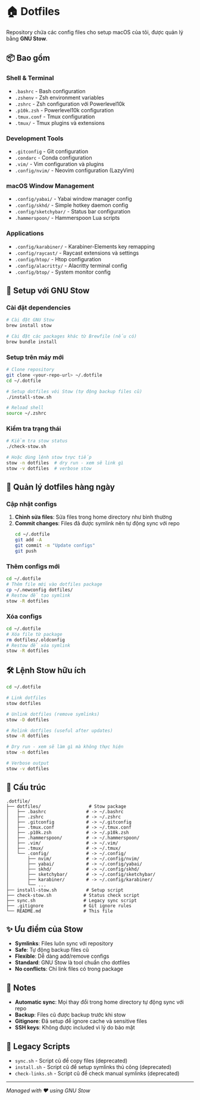 # 🏠 Dotfiles

Repository chứa các config files cho setup macOS của tôi, được quản lý bằng **GNU Stow**.

## 📦 Bao gồm

### Shell & Terminal
- `.bashrc` - Bash configuration
- `.zshenv` - Zsh environment variables
- `.zshrc` - Zsh configuration với Powerlevel10k
- `.p10k.zsh` - Powerlevel10k configuration
- `.tmux.conf` - Tmux configuration
- `.tmux/` - Tmux plugins và extensions

### Development Tools
- `.gitconfig` - Git configuration
- `.condarc` - Conda configuration
- `.vim/` - Vim configuration và plugins
- `.config/nvim/` - Neovim configuration (LazyVim)

### macOS Window Management
- `.config/yabai/` - Yabai window manager config
- `.config/skhd/` - Simple hotkey daemon config
- `.config/sketchybar/` - Status bar configuration
- `.hammerspoon/` - Hammerspoon Lua scripts

### Applications
- `.config/karabiner/` - Karabiner-Elements key remapping
- `.config/raycast/` - Raycast extensions và settings
- `.config/htop/` - Htop configuration
- `.config/alacritty/` - Alacritty terminal config
- `.config/btop/` - System monitor config

## 🚀 Setup với GNU Stow

### Cài đặt dependencies

```bash
# Cài đặt GNU Stow
brew install stow

# Cài đặt các packages khác từ Brewfile (nếu có)
brew bundle install
```

### Setup trên máy mới

```bash
# Clone repository
git clone <your-repo-url> ~/.dotfile
cd ~/.dotfile

# Setup dotfiles với Stow (tự động backup files cũ)
./install-stow.sh

# Reload shell
source ~/.zshrc
```

### Kiểm tra trạng thái

```bash
# Kiểm tra stow status
./check-stow.sh

# Hoặc dùng lệnh stow trực tiếp
stow -n dotfiles  # dry run - xem sẽ link gì
stow -v dotfiles  # verbose stow
```

## 🔄 Quản lý dotfiles hàng ngày

### Cập nhật configs
1. **Chỉnh sửa files**: Sửa files trong home directory như bình thường
2. **Commit changes**: Files đã được symlink nên tự động sync với repo
   ```bash
   cd ~/.dotfile
   git add -A
   git commit -m "Update configs"
   git push
   ```

### Thêm configs mới
```bash
cd ~/.dotfile
# Thêm file mới vào dotfiles package
cp ~/.newconfig dotfiles/
# Restow để tạo symlink
stow -R dotfiles
```

### Xóa configs
```bash
cd ~/.dotfile
# Xóa file từ package
rm dotfiles/.oldconfig
# Restow để xóa symlink
stow -R dotfiles
```

## 🛠 Lệnh Stow hữu ích

```bash
cd ~/.dotfile

# Link dotfiles
stow dotfiles

# Unlink dotfiles (remove symlinks)
stow -D dotfiles

# Relink dotfiles (useful after updates)
stow -R dotfiles

# Dry run - xem sẽ làm gì mà không thực hiện
stow -n dotfiles

# Verbose output
stow -v dotfiles
```

## 📁 Cấu trúc

```
.dotfile/
├── dotfiles/                  # Stow package
│   ├── .bashrc               # -> ~/.bashrc
│   ├── .zshrc                # -> ~/.zshrc
│   ├── .gitconfig            # -> ~/.gitconfig
│   ├── .tmux.conf            # -> ~/.tmux.conf
│   ├── .p10k.zsh             # -> ~/.p10k.zsh
│   ├── .hammerspoon/         # -> ~/.hammerspoon/
│   ├── .vim/                 # -> ~/.vim/
│   ├── .tmux/                # -> ~/.tmux/
│   └── .config/              # -> ~/.config/
│       ├── nvim/             # -> ~/.config/nvim/
│       ├── yabai/            # -> ~/.config/yabai/
│       ├── skhd/             # -> ~/.config/skhd/
│       ├── sketchybar/       # -> ~/.config/sketchybar/
│       ├── karabiner/        # -> ~/.config/karabiner/
│       └── ...
├── install-stow.sh           # Setup script
├── check-stow.sh            # Status check script
├── sync.sh                  # Legacy sync script
├── .gitignore               # Git ignore rules
└── README.md                # This file
```

## ✨ Ưu điểm của Stow

- **Symlinks**: Files luôn sync với repository
- **Safe**: Tự động backup files cũ
- **Flexible**: Dễ dàng add/remove configs
- **Standard**: GNU Stow là tool chuẩn cho dotfiles
- **No conflicts**: Chỉ link files có trong package

## 📝 Notes

- **Automatic sync**: Mọi thay đổi trong home directory tự động sync với repo
- **Backup**: Files cũ được backup trước khi stow
- **Gitignore**: Đã setup để ignore cache và sensitive files
- **SSH keys**: Không được included vì lý do bảo mật

## 🔧 Legacy Scripts

- `sync.sh` - Script cũ để copy files (deprecated)
- `install.sh` - Script cũ để setup symlinks thủ công (deprecated)
- `check-links.sh` - Script cũ để check manual symlinks (deprecated)

---

*Managed with ❤️ using GNU Stow* 